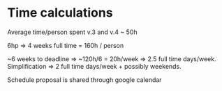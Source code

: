 Time calculations
===============
Average time/person spent v.3 and v.4 ~ 50h

6hp => 4 weeks full time = 160h / person

~6 weeks to deadline => ~120h/6 = 20h/week => 2.5 full time days/week.
Simplification => 2 full time days/week + possibly weekends.

Schedule proposal is shared through google calendar
